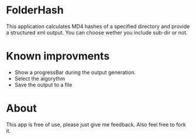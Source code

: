 FolderHash
==========

This application calculates MD4 hashes of a specified directory and provide a structured xml output.
You can choose wether you include sub-dir or not.

Known improvments
=================

* Show a progressBar during the output generation.
* Select the algorythm
* Save the output to a file

About
=====

This app is free of use, please just give me feedback.
Also feel free to fork it.